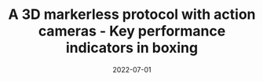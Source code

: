 ---
title: "A 3D markerless protocol with action cameras - Key performance indicators in boxing"
collection: talks
type: "talk"
permalink: /talks/2022-07-01-talk-4
venue: "ECSS2022 Sevilla European College of Sport Science"
date: 2022-07-01
location: "Sevilla, Spain"
---